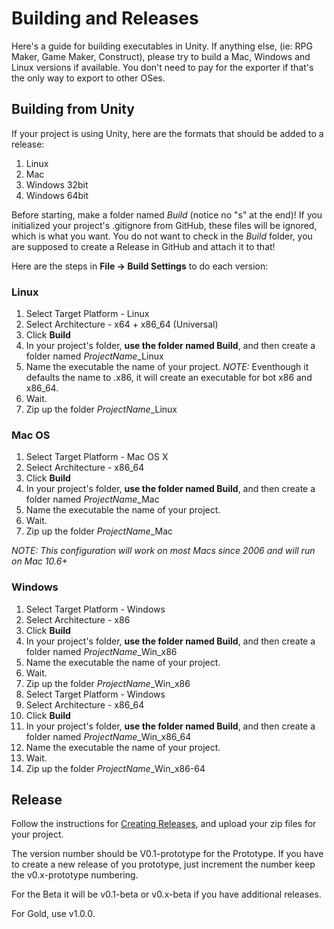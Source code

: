# Building and Releases

Here's a guide for building executables in Unity. If anything else, (ie: RPG Maker, Game Maker, Construct), please try to build a Mac, Windows and Linux versions if available. You don't need to pay for the exporter if that's the only way to export to other OSes. 

## Building from Unity
If your project is using Unity, here are the formats that should be added to a release:

1. Linux 
2. Mac 
3. Windows 32bit 
4. Windows 64bit

Before starting, make a folder named _Build_ (notice no "s" at the end)! If you initialized your project's .gitignore from GitHub, these files will be ignored, which is what you want. You do not want to check in the _Build_ folder, you are supposed to create a Release in GitHub and attach it to that!

Here are the steps in **File -> Build Settings** to do each version:

### Linux

1. Select Target Platform - Linux
2. Select Architecture - x64 + x86_64 (Universal)
3. Click **Build**
4. In your project's folder, **use the folder named Build**, and then create a folder named _ProjectName_\_Linux
5. Name the executable the name of your project. _NOTE:_ Eventhough it defaults the name to .x86, it will create an executable for bot x86 and x86_64. 
6. Wait.
7. Zip up the folder _ProjectName_\_Linux


### Mac OS

1. Select Target Platform - Mac OS X
2. Select Architecture - x86_64
3. Click **Build**
4. In your project's folder, **use the folder named Build**, and then create a folder named _ProjectName_\_Mac
5. Name the executable the name of your project.
6. Wait.
7. Zip up the folder _ProjectName_\_Mac

_NOTE: This configuration will work on most Macs since 2006 and will run on Mac 10.6+_

### Windows

1. Select Target Platform - Windows
2. Select Architecture - x86
3. Click **Build**
4. In your project's folder, **use the folder named Build**, and then create a folder named _ProjectName_\_Win_x86
5. Name the executable the name of your project.
6. Wait.
7. Zip up the folder _ProjectName_\_Win_x86
8. Select Target Platform - Windows
9. Select Architecture - x86_64
10. Click **Build**
11. In your project's folder, **use the folder named Build**, and then create a folder named _ProjectName_\_Win_x86_64
12. Name the executable the name of your project.
13. Wait.
14. Zip up the folder _ProjectName_\_Win_x86-64

## Release
Follow the instructions for [Creating Releases](https://help.github.com/articles/creating-releases/), and upload your zip files for your project.

The version number should be V0.1-prototype for the Prototype. If you have to create a new release of you prototype, just increment the number keep the v0.x-prototype numbering. 

For the Beta it will be v0.1-beta or v0.x-beta if you have additional releases. 

For Gold, use v1.0.0.

